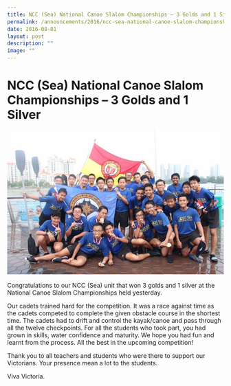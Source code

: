 ```yaml
---
title: NCC (Sea) National Canoe Slalom Championships – 3 Golds and 1 Silver
permalink: /announcements/2016/ncc-sea-national-canoe-slalom-championships-3-golds-and-1-silver/
date: 2016-08-01
layout: post
description: ""
image: ""
---
```

# **NCC (Sea) National Canoe Slalom Championships – 3 Golds and 1 Silver**

![](/images/NCC-SEA-09.jpg)

Congratulations to our NCC (Sea) unit that won 3 golds and 1 silver at the National Canoe Slalom Championships held yesterday.

Our cadets trained hard for the competition. It was a race against time as the cadets competed to complete the given obstacle course in the shortest time. The cadets had to drift and control the kayak/canoe and pass through all the twelve checkpoints. For all the students who took part, you had grown in skills, water confidence and maturity. We hope you had fun and learnt from the process. All the best in the upcoming competition!

Thank you to all teachers and students who were there to support our Victorians. Your presence mean a lot to the students.

Viva Victoria.